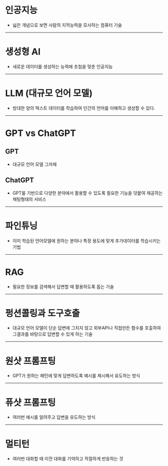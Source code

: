 # 인공지능
- 넓은 개념으로 보면 사람의 지적능력을 모사하는 컴퓨터 기술
---
# 생성형 AI
- 새로운 데이터를 생성하는 능력에 초첨을 맞춘 인공지능
---
# LLM (대규모 언어 모델)
- 방대한 양의 텍스트 데이터를 학습하여 인간의 언어를 이해하고 생성할 수 있다.
---
# GPT vs ChatGPT
## GPT
- 대규모 언어 모델 그자체
## ChatGPT
- GPT를 기반으로 다양한 분야에서 활용할 수 있도록 필요한 기능을 덧붙여 제공하는 채팅형태의 서비스
---
# 파인튜닝
- 이미 학습된 언어모델에 원하는 분야나 특정 용도에 맞게 추가데이터를 학습시키는 기법
---
# RAG
- 필요한 정보를 검색해서 답변할 때 활용하도록 돕는 기술
---
# 펑션콜링과 도구호출
- 대규모 언어 모델이 단순 답변에 그치지 않고 외부API나 직접만든 함수를 호출하여 그결과를 바탕으로 답변할 수 있게 하는 기술
---
# 원샷 프롬프팅
- GPT가 원하는 패턴에 맞게 답변하도록 예시를 제시해서 유도하는 방식
---
# 퓨샷 프롬프팅
- 여러번 예시를 알려주고 답변을 유도하는 방식
---
# 멀티턴
- 여러번 대화할 때 이전 대화를 기억하고 적절하게 반응하는 것